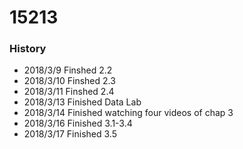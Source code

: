 # 15213
### History
- 2018/3/9   Finshed 2.2
- 2018/3/10  Finshed 2.3
- 2018/3/11  Finshed 2.4
- 2018/3/13  Finished Data Lab
- 2018/3/14  Finished watching four videos of chap 3
- 2018/3/16  Finished 3.1-3.4
- 2018/3/17  Finished 3.5
